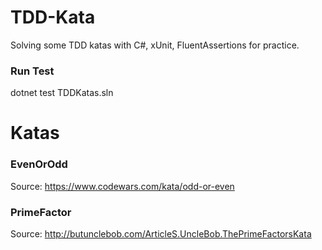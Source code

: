 # TDD-Kata
Solving some TDD katas with C#, xUnit, FluentAssertions for practice.

### Run Test
dotnet test TDDKatas.sln


# Katas

### EvenOrOdd
Source: https://www.codewars.com/kata/odd-or-even

### PrimeFactor
Source: http://butunclebob.com/ArticleS.UncleBob.ThePrimeFactorsKata

